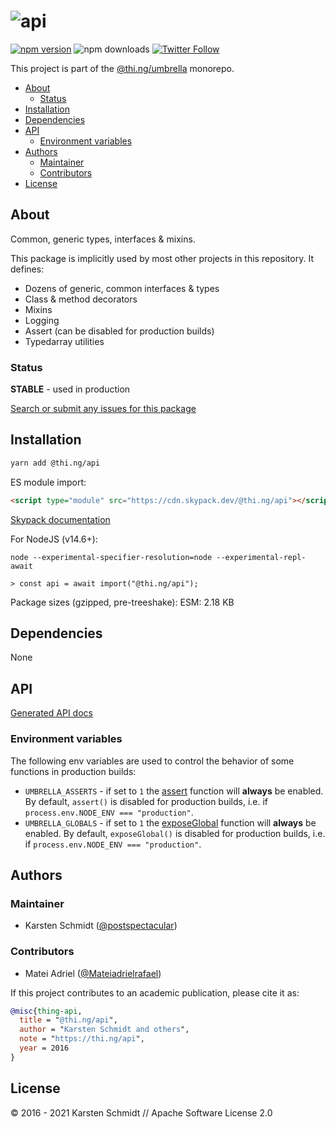 <!-- This file is generated - DO NOT EDIT! -->

# ![api](https://media.thi.ng/umbrella/banners/thing-api.svg?56b8f72e)

[![npm version](https://img.shields.io/npm/v/@thi.ng/api.svg)](https://www.npmjs.com/package/@thi.ng/api)
![npm downloads](https://img.shields.io/npm/dm/@thi.ng/api.svg)
[![Twitter Follow](https://img.shields.io/twitter/follow/thing_umbrella.svg?style=flat-square&label=twitter)](https://twitter.com/thing_umbrella)

This project is part of the
[@thi.ng/umbrella](https://github.com/thi-ng/umbrella/) monorepo.

- [About](#about)
  - [Status](#status)
- [Installation](#installation)
- [Dependencies](#dependencies)
- [API](#api)
  - [Environment variables](#environment-variables)
- [Authors](#authors)
  - [Maintainer](#maintainer)
  - [Contributors](#contributors)
- [License](#license)

## About

Common, generic types, interfaces & mixins.

This package is implicitly used by most other projects in this
repository. It defines:

- Dozens of generic, common interfaces & types
- Class & method decorators
- Mixins
- Logging
- Assert (can be disabled for production builds)
- Typedarray utilities

### Status

**STABLE** - used in production

[Search or submit any issues for this package](https://github.com/thi-ng/umbrella/issues?q=%5Bapi%5D+in%3Atitle)

## Installation

```bash
yarn add @thi.ng/api
```

ES module import:

```html
<script type="module" src="https://cdn.skypack.dev/@thi.ng/api"></script>
```

[Skypack documentation](https://docs.skypack.dev/)

For NodeJS (v14.6+):

```text
node --experimental-specifier-resolution=node --experimental-repl-await

> const api = await import("@thi.ng/api");
```

Package sizes (gzipped, pre-treeshake): ESM: 2.18 KB

## Dependencies

None

## API

[Generated API docs](https://docs.thi.ng/umbrella/api/)

### Environment variables

The following env variables are used to control the behavior of some functions in production builds:

- `UMBRELLA_ASSERTS` -  if set to `1` the
  [assert](https://github.com/thi-ng/umbrella/tree/develop/packages/api/src/assert.ts)
  function will **always** be enabled. By default, `assert()` is
  disabled for production builds, i.e. if `process.env.NODE_ENV ===
  "production"`.
- `UMBRELLA_GLOBALS` -  if set to `1` the
  [exposeGlobal](https://github.com/thi-ng/umbrella/tree/develop/packages/api/src/expose.ts)
  function will **always** be enabled. By default, `exposeGlobal()` is
  disabled for production builds, i.e. if `process.env.NODE_ENV ===
  "production"`.

## Authors

### Maintainer

- Karsten Schmidt ([@postspectacular](https://github.com/postspectacular))

### Contributors

- Matei Adriel ([@Mateiadrielrafael](https://github.com/Mateiadrielrafael))

If this project contributes to an academic publication, please cite it as:

```bibtex
@misc{thing-api,
  title = "@thi.ng/api",
  author = "Karsten Schmidt and others",
  note = "https://thi.ng/api",
  year = 2016
}
```

## License

&copy; 2016 - 2021 Karsten Schmidt // Apache Software License 2.0
